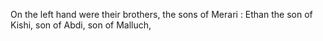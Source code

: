 On the left hand were their brothers, the sons of Merari : Ethan the son of Kishi, son of Abdi, son of Malluch,
